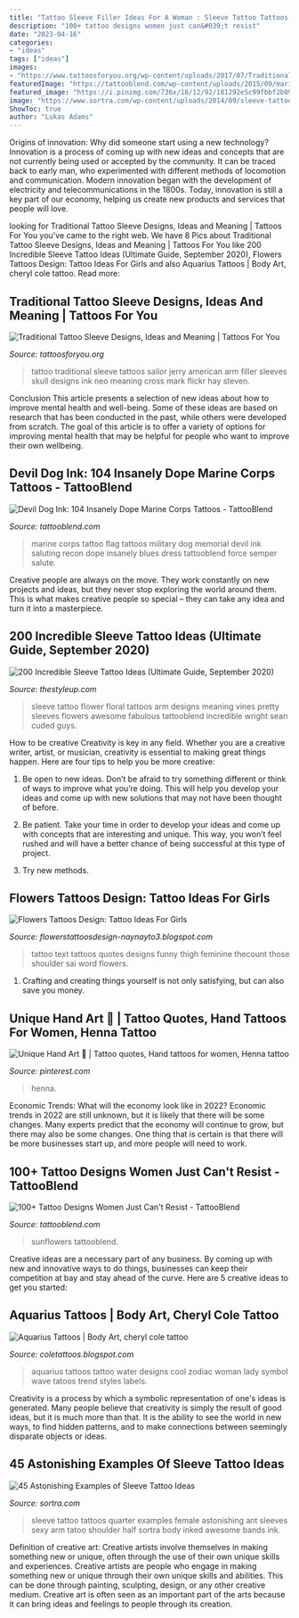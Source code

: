```yaml
---
title: "Tattoo Sleeve Filler Ideas For A Woman : Sleeve Tattoo Tattoos Quarter Examples Female Astonishing Ant Sleeves Sexy Arm Tatoo Shoulder Half Sortra Body Inked Awesome Bands Ink"
description: "100+ tattoo designs women just can&#039;t resist"
date: "2023-04-16"
categories:
- "ideas"
tags: ["ideas"]
images:
- "https://www.tattoosforyou.org/wp-content/uploads/2017/07/Traditional-Style-Tattoo-Sleeve.jpg"
featuredImage: "https://tattooblend.com/wp-content/uploads/2015/09/marine-corps-tattoo-salute-flag.jpg"
featured_image: "https://i.pinimg.com/736x/18/12/92/181292e5c99fbbf2b09f9af8bcde8774.jpg"
image: "https://www.sortra.com/wp-content/uploads/2014/09/sleeve-tattoo10.jpg"
ShowToc: true
author: "Lukas Adams"
---
```



Origins of innovation: Why did someone start using a new technology?
Innovation is a process of coming up with new ideas and concepts that are not currently being used or accepted by the community. It can be traced back to early man, who experimented with different methods of locomotion and communication. Modern innovation began with the development of electricity and telecommunications in the 1800s. Today, innovation is still a key part of our economy, helping us create new products and services that people will love.

	

		
looking for Traditional Tattoo Sleeve Designs, Ideas and Meaning | Tattoos For You you've came to the right web. We have 8 Pics about Traditional Tattoo Sleeve Designs, Ideas and Meaning | Tattoos For You like 200 Incredible Sleeve Tattoo Ideas (Ultimate Guide, September 2020), Flowers Tattoos Design: Tattoo Ideas For Girls and also Aquarius Tattoos | Body Art, cheryl cole tattoo. Read more:
		
    
## Traditional Tattoo Sleeve Designs, Ideas And Meaning | Tattoos For You

<img loading=lazy src="https://www.tattoosforyou.org/wp-content/uploads/2017/07/Traditional-Style-Tattoo-Sleeve.jpg" onerror="this.onerror=null;this.src='https://tse1.mm.bing.net/th?id=OIP.RoXPTyQDIc6tXFOe6-7MAAHaMk&amp;pid=15.1';" alt="Traditional Tattoo Sleeve Designs, Ideas and Meaning | Tattoos For You">

_Source: tattoosforyou.org_

>tattoo traditional sleeve tattoos sailor jerry american arm filler sleeves skull designs ink neo meaning cross mark flickr hay steven. 

	

Conclusion
This article presents a selection of new ideas about how to improve mental health and well-being. Some of these ideas are based on research that has been conducted in the past, while others were developed from scratch. The goal of this article is to offer a variety of options for improving mental health that may be helpful for people who want to improve their own wellbeing.

    
## Devil Dog Ink: 104 Insanely Dope Marine Corps Tattoos - TattooBlend

<img loading=lazy src="https://tattooblend.com/wp-content/uploads/2015/09/marine-corps-tattoo-salute-flag.jpg" onerror="this.onerror=null;this.src='https://tse1.mm.bing.net/th?id=OIP.DiVb_kB5tRGWA7nPs0YMlwHaJ6&amp;pid=15.1';" alt="Devil Dog Ink: 104 Insanely Dope Marine Corps Tattoos - TattooBlend">

_Source: tattooblend.com_

>marine corps tattoo flag tattoos military dog memorial devil ink saluting recon dope insanely blues dress tattooblend force semper salute. 

	

Creative people are always on the move. They work constantly on new projects and ideas, but they never stop exploring the world around them. This is what makes creative people so special – they can take any idea and turn it into a masterpiece.

    
## 200 Incredible Sleeve Tattoo Ideas (Ultimate Guide, September 2020)

<img loading=lazy src="https://thestyleup.com/wp-content/uploads/2016/06/full-sleeve-tattoo-20.jpg" onerror="this.onerror=null;this.src='https://tse2.mm.bing.net/th?id=OIP.qs-qr-Dw_EeWrEWwoYcLQwHaJ4&amp;pid=15.1';" alt="200 Incredible Sleeve Tattoo Ideas (Ultimate Guide, September 2020)">

_Source: thestyleup.com_

>sleeve tattoo flower floral tattoos arm designs meaning vines pretty sleeves flowers awesome fabulous tattooblend incredible wright sean cuded guys. 

	

How to be creative
Creativity is key in any field. Whether you are a creative writer, artist, or musician, creativity is essential to making great things happen. Here are four tips to help you be more creative:
1. Be open to new ideas. Don’t be afraid to try something different or think of ways to improve what you’re doing. This will help you develop your ideas and come up with new solutions that may not have been thought of before.

2. Be patient. Take your time in order to develop your ideas and come up with concepts that are interesting and unique. This way, you won’t feel rushed and will have a better chance of being successful at this type of project.

3. Try new methods.

    
## Flowers Tattoos Design: Tattoo Ideas For Girls

<img loading=lazy src="http://www.freetattoodesigns.org/images/tattoo-gallery/big-text-tattoo.jpg" onerror="this.onerror=null;this.src='https://tse1.mm.bing.net/th?id=OIP.TD4CErA5ZhUgqQPw_aU4qwHaKI&amp;pid=15.1';" alt="Flowers Tattoos Design: Tattoo Ideas For Girls">

_Source: flowerstattoosdesign-naynayto3.blogspot.com_

>tattoo text tattoos quotes designs funny thigh feminine thecount those shoulder sai word flowers. 

	

1. Crafting and creating things yourself is not only satisfying, but can also save you money.

    
## Unique Hand Art 🌷 | Tattoo Quotes, Hand Tattoos For Women, Henna Tattoo

<img loading=lazy src="https://i.pinimg.com/736x/18/12/92/181292e5c99fbbf2b09f9af8bcde8774.jpg" onerror="this.onerror=null;this.src='https://tse3.mm.bing.net/th?id=OIP.khwOkFKK46cSdDPhLPc68gHaLH&amp;pid=15.1';" alt="Unique Hand Art 🌷 | Tattoo quotes, Hand tattoos for women, Henna tattoo">

_Source: pinterest.com_

>henna. 

	

Economic Trends: What will the economy look like in 2022?
Economic trends in 2022 are still unknown, but it is likely that there will be some changes. Many experts predict that the economy will continue to grow, but there may also be some changes. One thing that is certain is that there will be more businesses start up, and more people will need to work.

    
## 100+ Tattoo Designs Women Just Can&#039;t Resist - TattooBlend

<img loading=lazy src="https://tattooblend.com/wp-content/uploads/2017/03/a7.jpg" onerror="this.onerror=null;this.src='https://tse1.mm.bing.net/th?id=OIP.dZgJg-iIkQMWFacihdY45AHaHX&amp;pid=15.1';" alt="100+ Tattoo Designs Women Just Can&#039;t Resist - TattooBlend">

_Source: tattooblend.com_

>sunflowers tattooblend. 

	

Creative ideas are a necessary part of any business. By coming up with new and innovative ways to do things, businesses can keep their competition at bay and stay ahead of the curve. Here are 5 creative ideas to get you started:

    
## Aquarius Tattoos | Body Art, Cheryl Cole Tattoo

<img loading=lazy src="http://4.bp.blogspot.com/-lX3fRVaTnl8/UQZT736eoMI/AAAAAAAAMv8/WzEvLd6gIXI/s1600/t1_Aquarius-Tattoos-water_854.jpg" onerror="this.onerror=null;this.src='https://tse2.mm.bing.net/th?id=OIP.I0Cvhu5Gq1Llntq5BSSvGQHaNV&amp;pid=15.1';" alt="Aquarius Tattoos | Body Art, cheryl cole tattoo">

_Source: coletattoos.blogspot.com_

>aquarius tattoos tattoo water designs cool zodiac woman lady symbol wave tatoos trend styles labels. 

	

Creativity is a process by which a symbolic representation of one's ideas is generated. Many people believe that creativity is simply the result of good ideas, but it is much more than that. It is the ability to see the world in new ways, to find hidden patterns, and to make connections between seemingly disparate objects or ideas.

    
## 45 Astonishing Examples Of Sleeve Tattoo Ideas

<img loading=lazy src="https://www.sortra.com/wp-content/uploads/2014/09/sleeve-tattoo10.jpg" onerror="this.onerror=null;this.src='https://tse1.mm.bing.net/th?id=OIP.H8LTnACtcoFB4t3ET6bk7wHaMq&amp;pid=15.1';" alt="45 Astonishing Examples of Sleeve Tattoo Ideas">

_Source: sortra.com_

>sleeve tattoo tattoos quarter examples female astonishing ant sleeves sexy arm tatoo shoulder half sortra body inked awesome bands ink. 

	

Definition of creative art: Creative artists involve themselves in making something new or unique, often through the use of their own unique skills and experiences.
Creative artists are people who engage in making something new or unique through their own unique skills and abilities. This can be done through painting, sculpting, design, or any other creative medium. Creative art is often seen as an important part of the arts because it can bring ideas and feelings to people through its creation.

